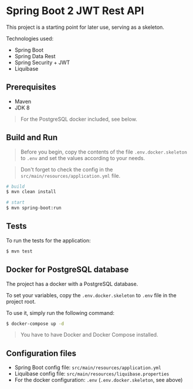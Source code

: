 # Spring Boot 2 JWT Rest API

This project is a starting point for later use, serving as a skeleton.

Technologies used:
* Spring Boot
* Spring Data Rest
* Spring Security + JWT
* Liquibase

## Prerequisites
* Maven
* JDK 8

> For the PostgreSQL docker included, see below.

## Build and Run

> Before you begin, copy the contents of the file `.env.docker.skeleton` to `.env` and set the values according to your needs.

> Don't forget to check the config in the `src/main/resources/application.yml` file.

``` bash
# build
$ mvn clean install

# start
$ mvn spring-boot:run
```

## Tests

To run the tests for the application:

``` bash
$ mvn test
```

## Docker for PostgreSQL database

The project has a docker with a PostgreSQL database. 

To set your variables, copy the `.env.docker.skeleton` to `.env` file in the project root.

To use it, simply run the following command:

``` bash
$ docker-compose up -d
```

> You have to have Docker and Docker Compose installed.

## Configuration files

* Spring Boot config file: `src/main/resources/application.yml`
* Liquibase config file: `src/main/resources/liquibase.properties`
* For the docker configuration: `.env` (`.env.docker.skeleton`, see above)